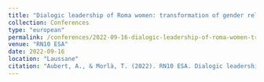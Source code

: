 ```yaml
---
title: "Dialogic leadership of Roma women: transformation of gender relations and creation of role models in educational centres"
collection: Conferences
type: "european"
permalink: /conferences/2022-09-16-dialogic-leadership-of-roma-women-transformation-of-gender-relations-and-creation-of-role-models-in-educational-centres
venue: "RN10 ESA"
date: 2022-09-16
location: "Laussane"
citation: "Aubert, A., & Morlà, T. (2022). RN10 ESA. Dialogic leadership of Roma women: transformation of gender relations and creation of role models in educational centres. (15-16 setembre, Laussane)"
---
```


